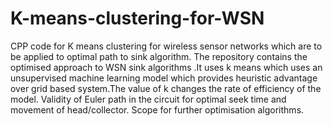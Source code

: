 # K-means-clustering-for-WSN
CPP code for K means clustering for wireless sensor networks which are to be applied to  optimal path to sink algorithm. 
The repository contains the optimised approach to WSN sink algorithms .It uses k means which uses an unsupervised machine learning model which provides heuristic advantage over grid based system.The value of k changes the rate of efficiency of the model.
Validity of Euler path in the circuit for optimal seek time and movement of head/collector.
Scope for further optimisation algorithms.
